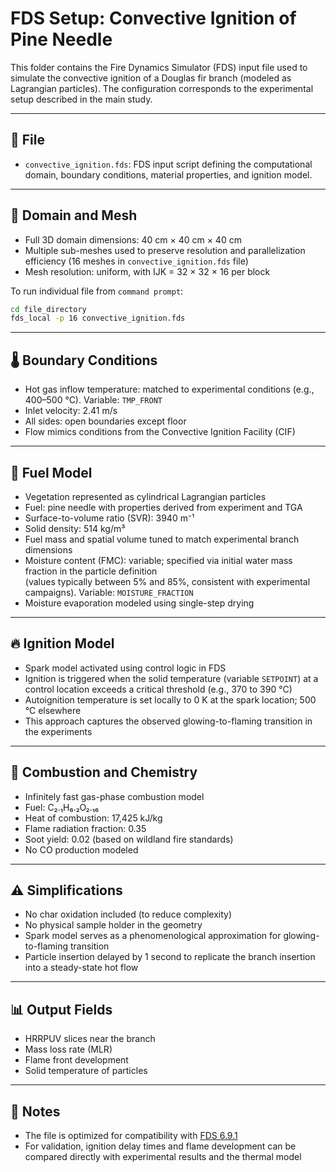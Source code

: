 # FDS Setup: Convective Ignition of Pine Needle

This folder contains the Fire Dynamics Simulator (FDS) input file used to simulate the convective ignition of a Douglas fir branch (modeled as Lagrangian particles). The configuration corresponds to the experimental setup described in the main study.

---

## 📄 File

- `convective_ignition.fds`: FDS input script defining the computational domain, boundary conditions, material properties, and ignition model.

---

## 🧱 Domain and Mesh

- Full 3D domain dimensions: 40 cm × 40 cm × 40 cm
- Multiple sub-meshes used to preserve resolution and parallelization efficiency (16 meshes in `convective_ignition.fds` file)
- Mesh resolution: uniform, with IJK = 32 × 32 × 16 per block

To run individual file from `command prompt`:
```bash
cd file_directory
fds_local -p 16 convective_ignition.fds
```

---

## 🌡️ Boundary Conditions

- Hot gas inflow temperature: matched to experimental conditions (e.g., 400–500 °C). Variable: `TMP_FRONT`
- Inlet velocity: 2.41 m/s
- All sides: open boundaries except floor
- Flow mimics conditions from the Convective Ignition Facility (CIF)

---

## 🌿 Fuel Model

- Vegetation represented as cylindrical Lagrangian particles
- Fuel: pine needle with properties derived from experiment and TGA
- Surface-to-volume ratio (SVR): 3940 m⁻¹
- Solid density: 514 kg/m³
- Fuel mass and spatial volume tuned to match experimental branch dimensions
- Moisture content (FMC): variable; specified via initial water mass fraction in the particle definition  
  (values typically between 5% and 85%, consistent with experimental campaigns). Variable: `MOISTURE_FRACTION`
- Moisture evaporation modeled using single-step drying

---

## 🔥 Ignition Model

- Spark model activated using control logic in FDS
- Ignition is triggered when the solid temperature (variable `SETPOINT`) at a control location exceeds a critical threshold (e.g., 370 to 390 °C)
- Autoignition temperature is set locally to 0 K at the spark location; 500 °C elsewhere
- This approach captures the observed glowing-to-flaming transition in the experiments

---

## 💨 Combustion and Chemistry

- Infinitely fast gas-phase combustion model
- Fuel: C₂.₁H₆.₂O₂.₁₆
- Heat of combustion: 17,425 kJ/kg
- Flame radiation fraction: 0.35
- Soot yield: 0.02 (based on wildland fire standards)
- No CO production modeled

---

## ⚠️ Simplifications

- No char oxidation included (to reduce complexity)
- No physical sample holder in the geometry
- Spark model serves as a phenomenological approximation for glowing-to-flaming transition
- Particle insertion delayed by 1 second to replicate the branch insertion into a steady-state hot flow

---

## 📊 Output Fields

- HRRPUV slices near the branch
- Mass loss rate (MLR)
- Flame front development
- Solid temperature of particles

---

## 📝 Notes

- The file is optimized for compatibility with [FDS 6.9.1](https://github.com/firemodels/fds/releases/tag/FDS-6.9.1)
- For validation, ignition delay times and flame development can be compared directly with experimental results and the thermal model

